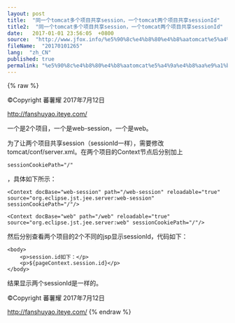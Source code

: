 ```yaml
---
layout: post
title:  "同一个tomcat多个项目共享session，一个tomcat两个项目共享sessionId"
title2:  "同一个tomcat多个项目共享session，一个tomcat两个项目共享sessionId"
date:   2017-01-01 23:56:05  +0800
source:  "http://www.jfox.info/%e5%90%8c%e4%b8%80%e4%b8%aatomcat%e5%a4%9a%e4%b8%aa%e9%a1%b9%e7%9b%ae%e5%85%b1%e4%ba%absession%e4%b8%80%e4%b8%aatomcat%e4%b8%a4%e4%b8%aa%e9%a1%b9%e7%9b%ae%e5%85%b1%e4%ba%absessionid.html"
fileName:  "20170101265"
lang:  "zh_CN"
published: true
permalink: "%e5%90%8c%e4%b8%80%e4%b8%aatomcat%e5%a4%9a%e4%b8%aa%e9%a1%b9%e7%9b%ae%e5%85%b1%e4%ba%absession%e4%b8%80%e4%b8%aatomcat%e4%b8%a4%e4%b8%aa%e9%a1%b9%e7%9b%ae%e5%85%b1%e4%ba%absessionid.html"
---
```

{% raw %}
>>>>>>>>>>>>>>>>>>>>>>>>>>>>>>>>

©Copyright 蕃薯耀 2017年7月12日

http://fanshuyao.iteye.com/

一个是2个项目，一个是web-session，一个是web。

为了让两个项目共享session（sessionId一样），需要修改tomcat/conf/server.xml。在两个项目的Context节点后分别加上

    sessionCookiePath="/"

，具体如下所示：

    <Context docBase="web-session" path="/web-session" reloadable="true" source="org.eclipse.jst.jee.server:web-session" sessionCookiePath="/"/>
    
    <Context docBase="web" path="/web" reloadable="true" source="org.eclipse.jst.jee.server:web" sessionCookiePath="/"/>

然后分别查看两个项目的2个不同的jsp显示sessionId，代码如下：

    <body>
    	<p>session.id如下：</p>
    	<p>${pageContext.session.id}</p>
    </body>

结果显示两个sessionId是一样的。

>>>>>>>>>>>>>>>>>>>>>>>>>>>>>>>>

©Copyright 蕃薯耀 2017年7月12日

http://fanshuyao.iteye.com/
{% endraw %}
